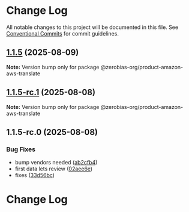 # Change Log

All notable changes to this project will be documented in this file.
See [Conventional Commits](https://conventionalcommits.org) for commit guidelines.

## [1.1.5](https://github.com/zerobias-org/product/compare/@zerobias-org/product-amazon-aws-translate@1.1.5-rc.1...@zerobias-org/product-amazon-aws-translate@1.1.5) (2025-08-09)

**Note:** Version bump only for package @zerobias-org/product-amazon-aws-translate





## [1.1.5-rc.1](https://github.com/zerobias-org/product/compare/@zerobias-org/product-amazon-aws-translate@1.1.5-rc.0...@zerobias-org/product-amazon-aws-translate@1.1.5-rc.1) (2025-08-08)

**Note:** Version bump only for package @zerobias-org/product-amazon-aws-translate





## 1.1.5-rc.0 (2025-08-08)


### Bug Fixes

* bump vendors needed ([ab2cfb4](https://github.com/zerobias-org/product/commit/ab2cfb4a9cf2e3008e08b068f98011fec096c932))
* first data lets review ([02aee6e](https://github.com/zerobias-org/product/commit/02aee6e8c4f11675de7c63a00f4c8254a67a4dd7))
* fixes ([33d56bc](https://github.com/zerobias-org/product/commit/33d56bcaedf3fa5e3939a33c0fb57eda53539d05))





# Change Log
